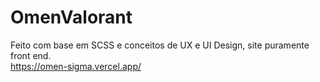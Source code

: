 # OmenValorant

Feito com base em SCSS e conceitos de UX e UI Design, site puramente front end.<br>
https://omen-sigma.vercel.app/
